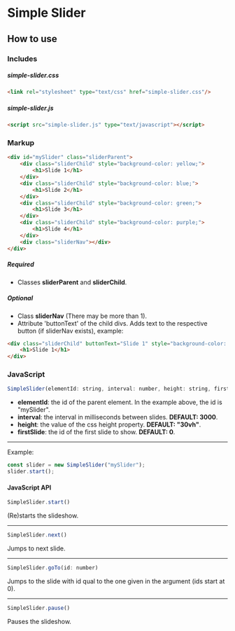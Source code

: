 # Simple Slider

## How to use

### Includes

##### simple-slider.css
```html
<link rel="stylesheet" type="text/css" href="simple-slider.css"/>
```

##### simple-slider.js
```html
<script src="simple-slider.js" type="text/javascript"></script>
```

### Markup

```html
<div id="mySlider" class="sliderParent">
    <div class="sliderChild" style="background-color: yellow;">
        <h1>Slide 1</h1>
    </div>
    <div class="sliderChild" style="background-color: blue;">
        <h1>Slide 2</h1>
    </div>
    <div class="sliderChild" style="background-color: green;">
        <h1>Slide 3</h1>
    </div>
    <div class="sliderChild" style="background-color: purple;">
        <h1>Slide 4</h1>
    </div>
    <div class="sliderNav"></div>
</div>
```

##### Required
- Classes **sliderParent** and **sliderChild**.
##### Optional
- Class **sliderNav** (There may be more than 1).
- Attribute 'buttonText' of the child divs. Adds text to the respective button (if sliderNav exists), example:
```html
<div class="sliderChild" buttonText="Slide 1" style="background-color: yellow;">
    <h1>Slide 1</h1>
</div>
```

### JavaScript

```JavaScript
SimpleSlider(elementId: string, interval: number, height: string, firstSlide: number);
```

- **elementId**: the id of the parent element. In the example above, the id is "mySlider".
- **interval**: the interval in milliseconds between slides. **DEFAULT: 3000**.
- **height**: the value of the css height property. **DEFAULT: "30vh"**.
- **firstSlide**: the id of the first slide to show. **DEFAULT: 0**.

---

Example:

```JavaScript
const slider = new SimpleSlider("mySlider");
slider.start();
```

#### JavaScript API

```JavaScript
SimpleSlider.start()
```

(Re)starts the slideshow.

---

```JavaScript
SimpleSlider.next()
```

Jumps to next slide.

---

```JavaScript
SimpleSlider.goTo(id: number)
```

Jumps to the slide with id qual to the one given in the argument (ids start at 0).

---

```JavaScript
SimpleSlider.pause()
```

Pauses the slideshow.



